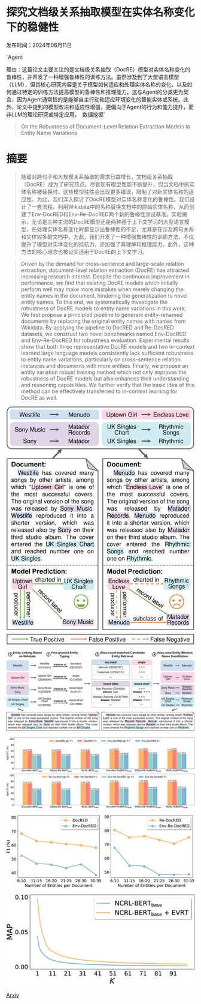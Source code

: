 # 探究文档级关系抽取模型在实体名称变化下的稳健性

发布时间：2024年06月11日

`Agent

理由：这篇论文主要关注的是文档级关系抽取（DocRE）模型对实体名称变化的鲁棒性，并开发了一种增强鲁棒性的训练方法。虽然涉及到了大型语言模型（LLM），但其核心研究内容是关于模型如何适应和处理实体名称的变化，以及如何通过特定的训练方法提高模型的鲁棒性和推理能力。这与Agent的分类更为契合，因为Agent通常指的是能够自主行动和适应环境变化的智能实体或系统。此外，论文中提到的模型改进和适应性增强，更偏向于Agent的行为和能力提升，而非LLM的理论研究或特定应用。` `数据挖掘`

> On the Robustness of Document-Level Relation Extraction Models to Entity Name Variations

# 摘要

> 随着对跨句子和大规模关系抽取的需求日益增长，文档级关系抽取（DocRE）成为了研究热点。尽管现有模型性能不断提升，但当文档中的实体名称被替换时，这些模型往往会出现更多错误，限制了对新实体名称的适应性。为此，我们深入探讨了DocRE模型对实体名称变化的鲁棒性。我们设计了一套流程，利用Wikidata中的名称替换文档中的原始实体名称，从而创建了Env-DocRED和Env-Re-DocRED两个新的鲁棒性测试基准。实验揭示，无论是三种主流的DocRE模型还是两种基于上下文学习的大型语言模型，在处理实体名称变化时都显示出鲁棒性的不足，尤其是在涉及跨句关系和实体较多的文档中。为此，我们开发了一种增强鲁棒性的训练方法，不仅提升了模型对实体变化的抵抗力，还加强了其理解和推理能力。此外，这种方法的核心理念也被证实适用于DocRE的上下文学习。

> Driven by the demand for cross-sentence and large-scale relation extraction, document-level relation extraction (DocRE) has attracted increasing research interest. Despite the continuous improvement in performance, we find that existing DocRE models which initially perform well may make more mistakes when merely changing the entity names in the document, hindering the generalization to novel entity names. To this end, we systematically investigate the robustness of DocRE models to entity name variations in this work. We first propose a principled pipeline to generate entity-renamed documents by replacing the original entity names with names from Wikidata. By applying the pipeline to DocRED and Re-DocRED datasets, we construct two novel benchmarks named Env-DocRED and Env-Re-DocRED for robustness evaluation. Experimental results show that both three representative DocRE models and two in-context learned large language models consistently lack sufficient robustness to entity name variations, particularly on cross-sentence relation instances and documents with more entities. Finally, we propose an entity variation robust training method which not only improves the robustness of DocRE models but also enhances their understanding and reasoning capabilities. We further verify that the basic idea of this method can be effectively transferred to in-context learning for DocRE as well.

![探究文档级关系抽取模型在实体名称变化下的稳健性](../../../paper_images/2406.07444/x1.png)

![探究文档级关系抽取模型在实体名称变化下的稳健性](../../../paper_images/2406.07444/x2.png)

![探究文档级关系抽取模型在实体名称变化下的稳健性](../../../paper_images/2406.07444/x3.png)

![探究文档级关系抽取模型在实体名称变化下的稳健性](../../../paper_images/2406.07444/x4.png)

![探究文档级关系抽取模型在实体名称变化下的稳健性](../../../paper_images/2406.07444/x5.png)

[Arxiv](https://arxiv.org/abs/2406.07444)